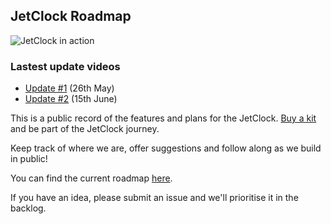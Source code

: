 ## JetClock Roadmap

![JetClock in action](https://cdn.shopify.com/s/files/1/0706/3709/3129/files/Demo_21.gif?v=1747678002)

### Lastest update videos 

- [Update #1](https://vimeo.com/1087776154) (26th May)
- [Update #2](https://vimeo.com/1093523182?share=copy#t=0) (15th June)

This is a public record of the features and plans for the JetClock. [Buy a kit](https://jetclock.io/products/jetclock-kit) and be part of the JetClock journey. 

Keep track of where we are, offer suggestions and follow along as we build in public! 

You can find the current roadmap [here](https://github.com/orgs/jetclock/projects/1).

If you have an idea, please submit an issue and we'll prioritise it in the backlog. 
